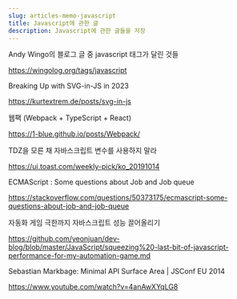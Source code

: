 ```yaml
---
slug: articles-memo-javascript
title: Javascript에 관한 글
description: Javascript에 관한 글들을 저장
---
```


Andy Wingo의 블로그 글 중 javascript 태그가 달린 것들

https://wingolog.org/tags/javascript

Breaking Up with SVG-in-JS in 2023

https://kurtextrem.de/posts/svg-in-js

웹팩 (Webpack + TypeScript + React)

https://1-blue.github.io/posts/Webpack/

TDZ을 모른 채 자바스크립트 변수를 사용하지 말라

https://ui.toast.com/weekly-pick/ko_20191014

ECMAScript : Some questions about Job and Job queue

https://stackoverflow.com/questions/50373175/ecmascript-some-questions-about-job-and-job-queue

자동화 게임 극한까지 자바스크립트 성능 끌어올리기

https://github.com/yeonjuan/dev-blog/blob/master/JavaScript/squeezing%20-last-bit-of-javascript-performance-for-my-automation-game.md

Sebastian Markbage: Minimal API Surface Area | JSConf EU 2014

https://www.youtube.com/watch?v=4anAwXYqLG8